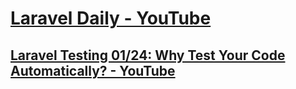 # [Laravel Daily - YouTube](https://www.youtube.com/@LaravelDaily "Laravel Daily - YouTube")

## [Laravel Testing 01/24: Why Test Your Code Automatically? - YouTube](https://www.youtube.com/watch?v=BuDger5Ytbc&list=PLdXLsjL7A9k0esh2qNCtUMsGPLUWdLjHp&index=1 "Laravel Testing 01/24: Why Test Your Code Automatically? - YouTube")
